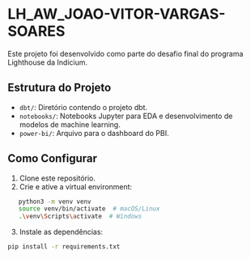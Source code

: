 # LH_AW_JOAO-VITOR-VARGAS-SOARES

Este projeto foi desenvolvido como parte do desafio final do programa Lighthouse da Indicium.

## Estrutura do Projeto

- `dbt/`: Diretório contendo o projeto dbt.
- `notebooks/`: Notebooks Jupyter para EDA e desenvolvimento de modelos de machine learning.
- `power-bi/`: Arquivo para o dashboard do PBI.

## Como Configurar

1. Clone este repositório.
2. Crie e ative a virtual environment:
```bash
   python3 -m venv venv
   source venv/bin/activate  # macOS/Linux
   .\venv\Scripts\activate  # Windows
```
3. Instale as dependências:
```bash
pip install -r requirements.txt
```
